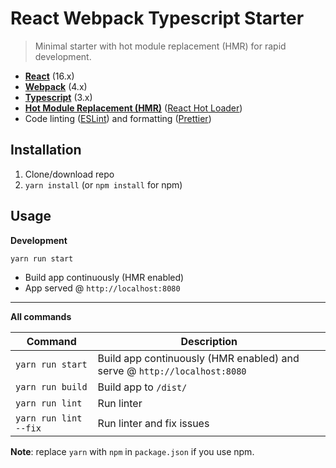# React Webpack Typescript Starter
> Minimal starter with hot module replacement (HMR) for rapid development.

* **[React](https://facebook.github.io/react/)** (16.x)
* **[Webpack](https://webpack.js.org/)** (4.x)
* **[Typescript](https://www.typescriptlang.org/)** (3.x)
* **[Hot Module Replacement (HMR)](https://webpack.js.org/concepts/hot-module-replacement/)** ([React Hot Loader](https://github.com/gaearon/react-hot-loader))
* Code linting ([ESLint](https://github.com/eslint/eslint)) and formatting ([Prettier](https://github.com/prettier/prettier))

## Installation
1. Clone/download repo
2. `yarn install` (or `npm install` for npm)

## Usage
**Development**

`yarn run start`

* Build app continuously (HMR enabled)
* App served @ `http://localhost:8080`

---

**All commands**

Command | Description
--- | ---
`yarn run start` | Build app continuously (HMR enabled) and serve @ `http://localhost:8080`
`yarn run build` | Build app to `/dist/`
`yarn run lint` | Run linter
`yarn run lint --fix` | Run linter and fix issues

**Note**: replace `yarn` with `npm` in `package.json` if you use npm.
